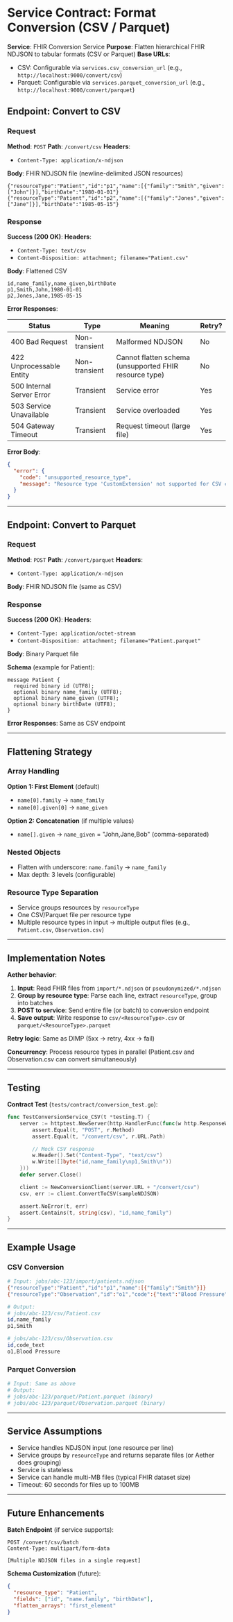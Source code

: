 # Service Contract: Format Conversion (CSV / Parquet)

**Service**: FHIR Conversion Service
**Purpose**: Flatten hierarchical FHIR NDJSON to tabular formats (CSV or Parquet)
**Base URLs**:
- CSV: Configurable via `services.csv_conversion_url` (e.g., `http://localhost:9000/convert/csv`)
- Parquet: Configurable via `services.parquet_conversion_url` (e.g., `http://localhost:9000/convert/parquet`)

## Endpoint: Convert to CSV

### Request

**Method**: `POST`
**Path**: `/convert/csv`
**Headers**:
- `Content-Type: application/x-ndjson`

**Body**: FHIR NDJSON file (newline-delimited JSON resources)

```
{"resourceType":"Patient","id":"p1","name":[{"family":"Smith","given":["John"]}],"birthDate":"1980-01-01"}
{"resourceType":"Patient","id":"p2","name":[{"family":"Jones","given":["Jane"]}],"birthDate":"1985-05-15"}
```

### Response

**Success (200 OK)**:
**Headers**:
- `Content-Type: text/csv`
- `Content-Disposition: attachment; filename="Patient.csv"`

**Body**: Flattened CSV

```csv
id,name_family,name_given,birthDate
p1,Smith,John,1980-01-01
p2,Jones,Jane,1985-05-15
```

**Error Responses**:

| Status | Type | Meaning | Retry? |
|--------|------|---------|--------|
| 400 Bad Request | Non-transient | Malformed NDJSON | No |
| 422 Unprocessable Entity | Non-transient | Cannot flatten schema (unsupported FHIR resource type) | No |
| 500 Internal Server Error | Transient | Service error | Yes |
| 503 Service Unavailable | Transient | Service overloaded | Yes |
| 504 Gateway Timeout | Transient | Request timeout (large file) | Yes |

**Error Body**:
```json
{
  "error": {
    "code": "unsupported_resource_type",
    "message": "Resource type 'CustomExtension' not supported for CSV conversion"
  }
}
```

---

## Endpoint: Convert to Parquet

### Request

**Method**: `POST`
**Path**: `/convert/parquet`
**Headers**:
- `Content-Type: application/x-ndjson`

**Body**: FHIR NDJSON file (same as CSV)

### Response

**Success (200 OK)**:
**Headers**:
- `Content-Type: application/octet-stream`
- `Content-Disposition: attachment; filename="Patient.parquet"`

**Body**: Binary Parquet file

**Schema** (example for Patient):
```
message Patient {
  required binary id (UTF8);
  optional binary name_family (UTF8);
  optional binary name_given (UTF8);
  optional binary birthDate (UTF8);
}
```

**Error Responses**: Same as CSV endpoint

---

## Flattening Strategy

### Array Handling

**Option 1: First Element** (default)
- `name[0].family` → `name_family`
- `name[0].given[0]` → `name_given`

**Option 2: Concatenation** (if multiple values)
- `name[].given` → `name_given` = "John,Jane,Bob" (comma-separated)

### Nested Objects

- Flatten with underscore: `name.family` → `name_family`
- Max depth: 3 levels (configurable)

### Resource Type Separation

- Service groups resources by `resourceType`
- One CSV/Parquet file per resource type
- Multiple resource types in input → multiple output files (e.g., `Patient.csv`, `Observation.csv`)

---

## Implementation Notes

**Aether behavior**:

1. **Input**: Read FHIR files from `import/*.ndjson` or `pseudonymized/*.ndjson`
2. **Group by resource type**: Parse each line, extract `resourceType`, group into batches
3. **POST to service**: Send entire file (or batch) to conversion endpoint
4. **Save output**: Write response to `csv/<ResourceType>.csv` or `parquet/<ResourceType>.parquet`

**Retry logic**: Same as DIMP (5xx → retry, 4xx → fail)

**Concurrency**: Process resource types in parallel (Patient.csv and Observation.csv can convert simultaneously)

---

## Testing

**Contract Test** (`tests/contract/conversion_test.go`):

```go
func TestConversionService_CSV(t *testing.T) {
	server := httptest.NewServer(http.HandlerFunc(func(w http.ResponseWriter, r *http.Request) {
		assert.Equal(t, "POST", r.Method)
		assert.Equal(t, "/convert/csv", r.URL.Path)

		// Mock CSV response
		w.Header().Set("Content-Type", "text/csv")
		w.Write([]byte("id,name_family\np1,Smith\n"))
	}))
	defer server.Close()

	client := NewConversionClient(server.URL + "/convert/csv")
	csv, err := client.ConvertToCSV(sampleNDJSON)

	assert.NoError(t, err)
	assert.Contains(t, string(csv), "id,name_family")
}
```

---

## Example Usage

### CSV Conversion

```bash
# Input: jobs/abc-123/import/patients.ndjson
{"resourceType":"Patient","id":"p1","name":[{"family":"Smith"}]}
{"resourceType":"Observation","id":"o1","code":{"text":"Blood Pressure"}}

# Output:
# jobs/abc-123/csv/Patient.csv
id,name_family
p1,Smith

# jobs/abc-123/csv/Observation.csv
id,code_text
o1,Blood Pressure
```

### Parquet Conversion

```bash
# Input: Same as above
# Output:
# jobs/abc-123/parquet/Patient.parquet (binary)
# jobs/abc-123/parquet/Observation.parquet (binary)
```

---

## Service Assumptions

- Service handles NDJSON input (one resource per line)
- Service groups by `resourceType` and returns separate files (or Aether does grouping)
- Service is stateless
- Service can handle multi-MB files (typical FHIR dataset size)
- Timeout: 60 seconds for files up to 100MB

---

## Future Enhancements

**Batch Endpoint** (if service supports):
```
POST /convert/csv/batch
Content-Type: multipart/form-data

[Multiple NDJSON files in a single request]
```

**Schema Customization** (future):
```json
{
  "resource_type": "Patient",
  "fields": ["id", "name.family", "birthDate"],
  "flatten_arrays": "first_element"
}
```
